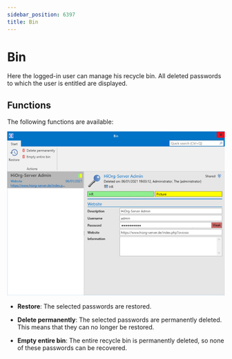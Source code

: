 ```yaml
---
sidebar_position: 6397
title: Bin
---
```


# Bin

Here the logged-in user can manage his recycle bin. All deleted passwords to which the user is entitled are displayed.

## Functions

The following functions are available:

![](../../../../../../../../../static/images/PasswordSecure_9.2/Content/Resources/Images/bin_4.png)

- **Restore**: The selected passwords are restored.

- **Delete permanently**: The selected passwords are permanently deleted. This means that they can no longer be restored.

- **Empty entire bin**: The entire recycle bin is permanently deleted, so none of these passwords can be recovered.